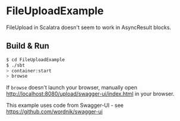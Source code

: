 # FileUploadExample #

FileUpload in Scalatra doesn't seem to work in AsyncResult blocks.

## Build & Run ##

```sh
$ cd FileUploadExample
$ ./sbt
> container:start
> browse
```

If `browse` doesn't launch your browser, manually open [http://localhost:8080/upload/swagger-ui/index.html](http://localhost:8080/upload/swagger-ui/index.html) in your browser.

This example uses code from Swagger-UI - see https://github.com/wordnik/swagger-ui
